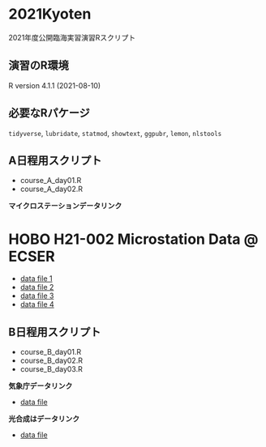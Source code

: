 # 2021Kyoten

2021年度公開臨海実習演習Rスクリプト

## 演習のR環境

R version 4.1.1 (2021-08-10)

## 必要なRパケージ

`tidyverse`, `lubridate`, `statmod`, `showtext`, `ggpubr`, `lemon`, `nlstools`

## A日程用スクリプト

* course_A_day01.R
* course_A_day02.R

**マイクロステーションデータリンク**
# HOBO H21-002 Microstation Data @ ECSER

* [data file 1](https://docs.google.com/spreadsheets/d/e/2PACX-1vR0FUr9fZ8SbFw3UGS6lulZqbzqW34jtlRj5VmKN8S8QcS4vjYmRafC7v6fwoNljMUlJVTlYRkbrui5/pub?output=csv)
* [data file 2](https://docs.google.com/spreadsheets/d/e/2PACX-1vTt_rEpmL7eWJtOc5MprXeihH4LTXkE9CyoLyPext6j3_9wbYAQAXQlEiSOs_Hse0hGLH6-zb6NJVKu/pub?output=csv)
* [data file 3](https://docs.google.com/spreadsheets/d/e/2PACX-1vSjodK7zDfhObB8OXSgfq0ZMJQh2d1Q__TFoSJ-6pPnsz50QE34xdJuJ5HQzR5RvyprB2GvsQYPw6Q4/pub?output=csv)
* [data file 4](https://docs.google.com/spreadsheets/d/e/2PACX-1vRn0FUJhsKmyjTNPqahTZnhYvXP-ox6_ze1rwmMCFqpil3vyxsmfBgR-3NyGwfriH8z7xh4v38JemnU/pub?output=csv)


## B日程用スクリプト

* course_B_day01.R
* course_B_day02.R
* course_B_day03.R

**気象庁データリンク**

* [data file](https://docs.google.com/spreadsheets/d/e/2PACX-1vRH8_QwdlSReHgksJaWeRgHJ6J5ELx_7zyFRN7ZVdUHl87vkbZiV9bN42Mf3do8InyTufpQAWF1rKJC/pub?output=csv)

**光合成はデータリンク**

* [data file](https://docs.google.com/spreadsheets/d/e/2PACX-1vThUTjrAocQvXqjtAeSeK7pWMQuRAGDSU8UpooB0Z6o51J6zvv0_Prcna0aDbJ-BfrCgpGshBhzUOKv/pub?output=csv)
